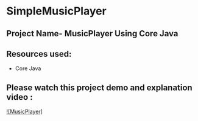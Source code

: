 # SimpleMusicPlayer

## Project Name- MusicPlayer Using Core Java

## Resources used:
  - Core Java

## Please watch this project demo and explanation video :

[![MusicPlayer]](https://www.youtube.com/watch?v=Fl64ZStEjbU&t=2s)
